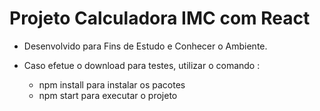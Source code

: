 # Projeto Calculadora IMC com React


- Desenvolvido para Fins de Estudo e Conhecer o Ambiente.

- Caso efetue o download para testes, utilizar o comando :
    - npm install para instalar os pacotes
    - npm start  para executar o projeto